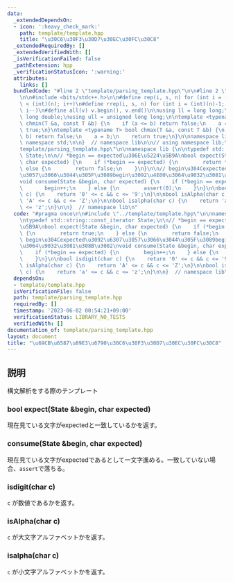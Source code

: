```yaml
---
data:
  _extendedDependsOn:
  - icon: ':heavy_check_mark:'
    path: template/template.hpp
    title: "\u30C6\u30F3\u30D7\u30EC\u30FC\u30C8"
  _extendedRequiredBy: []
  _extendedVerifiedWith: []
  _isVerificationFailed: false
  _pathExtension: hpp
  _verificationStatusIcon: ':warning:'
  attributes:
    links: []
  bundledCode: "#line 2 \"template/parsing_template.hpp\"\n\n#line 2 \"template/template.hpp\"\
    \n\n#include <bits/stdc++.h>\n\n#define rep(i, s, n) for (int i = (int)(s); i\
    \ < (int)(n); i++)\n#define rrep(i, s, n) for (int i = (int)(n)-1; i >= (int)(s);\
    \ i--)\n#define all(v) v.begin(), v.end()\n\nusing ll = long long;\nusing ld =\
    \ long double;\nusing ull = unsigned long long;\n\ntemplate <typename T> bool\
    \ chmin(T &a, const T &b) {\n    if (a <= b) return false;\n    a = b;\n    return\
    \ true;\n}\ntemplate <typename T> bool chmax(T &a, const T &b) {\n    if (a >=\
    \ b) return false;\n    a = b;\n    return true;\n}\n\nnamespace lib {\n\nusing\
    \ namespace std;\n\n}  // namespace lib\n\n// using namespace lib;\n#line 4 \"\
    template/parsing_template.hpp\"\n\nnamespace lib {\n\ntypedef std::string::const_iterator\
    \ State;\n\n// *begin == expected\u306E\u5224\u5B9A\nbool expect(State &begin,\
    \ char expected) {\n    if (*begin == expected) {\n        return true;\n    }\
    \ else {\n        return false;\n    }\n}\n\n// begin\u304Cexpected\u3092\u6307\
    \u3057\u3066\u3044\u305F\u3089begin\u3092\u4E00\u3064\u9032\u3081\u308B\u3002\n\
    void consume(State &begin, char expected) {\n    if (*begin == expected) {\n \
    \       begin++;\n    } else {\n        assert(0);\n    }\n}\n\nbool isdigit(char\
    \ c) {\n    return '0' <= c && c <= '9';\n}\n\nbool isAlpha(char c) {\n    return\
    \ 'A' <= c && c <= 'Z';\n}\n\nbool isalpha(char c) {\n    return 'a' <= c && c\
    \ <= 'z';\n}\n\n}  // namespace lib\n"
  code: "#pragma once\n\n#include \"../template/template.hpp\"\n\nnamespace lib {\n\
    \ntypedef std::string::const_iterator State;\n\n// *begin == expected\u306E\u5224\
    \u5B9A\nbool expect(State &begin, char expected) {\n    if (*begin == expected)\
    \ {\n        return true;\n    } else {\n        return false;\n    }\n}\n\n//\
    \ begin\u304Cexpected\u3092\u6307\u3057\u3066\u3044\u305F\u3089begin\u3092\u4E00\
    \u3064\u9032\u3081\u308B\u3002\nvoid consume(State &begin, char expected) {\n\
    \    if (*begin == expected) {\n        begin++;\n    } else {\n        assert(0);\n\
    \    }\n}\n\nbool isdigit(char c) {\n    return '0' <= c && c <= '9';\n}\n\nbool\
    \ isAlpha(char c) {\n    return 'A' <= c && c <= 'Z';\n}\n\nbool isalpha(char\
    \ c) {\n    return 'a' <= c && c <= 'z';\n}\n\n}  // namespace lib"
  dependsOn:
  - template/template.hpp
  isVerificationFile: false
  path: template/parsing_template.hpp
  requiredBy: []
  timestamp: '2023-06-02 00:54:21+09:00'
  verificationStatus: LIBRARY_NO_TESTS
  verifiedWith: []
documentation_of: template/parsing_template.hpp
layout: document
title: "\u69CB\u6587\u89E3\u6790\u30C6\u30F3\u30D7\u30EC\u30FC\u30C8"
---
```


## 説明

構文解析をする際のテンプレート

### bool expect(State &begin, char expected)

現在見ている文字がexpectedと一致しているかを返す。

### consume(State &begin, char expected)

現在見ている文字がexpectedであるとして一文字進める。一致していない場合、`assert`で落ちる。

### isdigit(char c)

`c` が数値であるかを返す。

### isAlpha(char c)

`c` が大文字アルファベットかを返す。

### isalpha(char c)

`c` が小文字アルファベットかを返す。